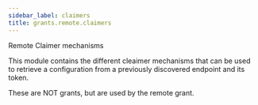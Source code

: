 ```yaml
---
sidebar_label: claimers
title: grants.remote.claimers
---
```


Remote Claimer mechanisms

This module contains the different cleaimer mechanisms
that can be used to retrieve a configuration from 
a previously discovered endpoint and its token.


These are NOT grants, but are used by the remote grant.

